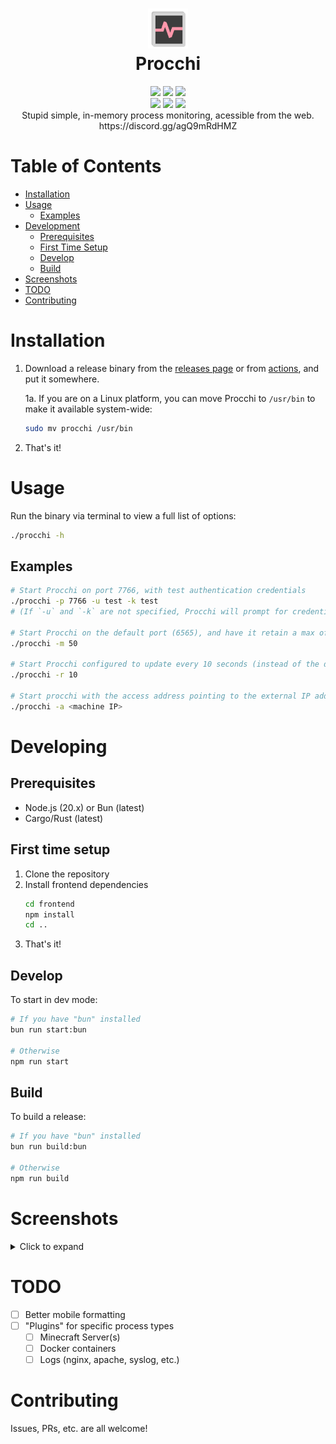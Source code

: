 <div align=center>
  <h1>
    <img height="64px" src="frontend/src/assets/procchi_icon.png" />
    <br />
    Procchi
  </h1>
</div>

<div align="center">
 <img src="https://img.shields.io/github/actions/workflow/status/SpikeHD/procchi/build.yml" />
 <img src="https://img.shields.io/github/package-json/v/SpikeHD/procchi" />
 <img src="https://img.shields.io/github/repo-size/SpikeHD/procchi" />
</div>
<div align="center">
 <img src="https://img.shields.io/github/commit-activity/m/SpikeHD/procchi" />
 <img src="https://img.shields.io/github/release-date/SpikeHD/procchi" />
 <img src="https://img.shields.io/github/stars/SpikeHD/procchi" />
</div>

<div align="center">
  Stupid simple, in-memory process monitoring, acessible from the web.
  <br />
  https://discord.gg/agQ9mRdHMZ
</div>


# Table of Contents

* [Installation](#installation)
* [Usage](#usage)
  * [Examples](#examples)
* [Development](#development)
  * [Prerequisites](#prerequisites)
  * [First Time Setup](#first-time-setup)
  * [Develop](#develop)
  * [Build](#build)
* [Screenshots](#screenshots)
* [TODO](#todo)
* [Contributing](#contributing)

# Installation

1. Download a release binary from the [releases page](https://github.com/SpikeHD/procchi/releases) or from [actions](https://github.com/SpikeHD/procchi/actions), and put it somewhere.

   1a. If you are on a Linux platform, you can move Procchi to `/usr/bin` to make it available system-wide:
    ```sh
    sudo mv procchi /usr/bin
    ```
3. That's it!

# Usage

Run the binary via terminal to view a full list of options:

```sh
./procchi -h
```

## Examples

```sh
# Start Procchi on port 7766, with test authentication credentials
./procchi -p 7766 -u test -k test
# (If `-u` and `-k` are not specified, Procchi will prompt for credentials before deploying the web server, which is reccommended)

# Start Procchi on the default port (6565), and have it retain a max of 50 elements in metric history for each metric
./procchi -m 50

# Start Procchi configured to update every 10 seconds (instead of the default of 5 seconds)
./procchi -r 10

# Start procchi with the access address pointing to the external IP address of the machine
./procchi -a <machine IP>
```

# Developing

## Prerequisites

* Node.js (20.x) or Bun (latest)
* Cargo/Rust (latest)

## First time setup

1. Clone the repository
2. Install frontend dependencies
    ```sh
    cd frontend
    npm install
    cd ..
    ```
3. That's it!

## Develop

To start in dev mode:
```sh
# If you have "bun" installed
bun run start:bun

# Otherwise
npm run start
```

## Build

To build a release:
```sh
# If you have "bun" installed
bun run build:bun

# Otherwise
npm run build
```

# Screenshots

<details>
  <summary>Click to expand</summary>
</details>

# TODO

* [ ] Better mobile formatting
* [ ] "Plugins" for specific process types
  * [ ] Minecraft Server(s)
  * [ ] Docker containers
  * [ ] Logs (nginx, apache, syslog, etc.)

# Contributing

Issues, PRs, etc. are all welcome!


